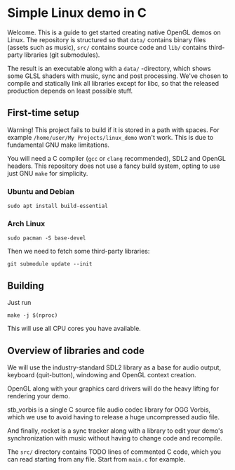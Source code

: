 # Simple Linux demo in C

Welcome. This is a guide to get started creating native OpenGL demos on Linux.
The repository is structured so that `data/` contains binary files
(assets such as music), `src/` contains source code and `lib/` contains
third-party libraries (git submodules).

The result is an executable along with a `data/` -directory, which shows
some GLSL shaders with music, sync and post processing.
We've chosen to compile and statically link all libraries except for libc,
so that the released production depends on least possible stuff.

## First-time setup

Warning! This project fails to build if it is stored in a path with spaces.
For example `/home/user/My Projects/linux_demo` won't work. This is due to
fundamental GNU make limitations.

You will need a C compiler (`gcc` or `clang` recommended), SDL2 and OpenGL
headers. This repository does not use a fancy build system, opting to use just
GNU `make` for simplicity.

### Ubuntu and Debian

```
sudo apt install build-essential
```

### Arch Linux

```
sudo pacman -S base-devel
```

Then we need to fetch some third-party libraries:
```
git submodule update --init
```

## Building

Just run

```
make -j $(nproc)
```

This will use all CPU cores you have available.

## Overview of libraries and code

We will use the industry-standard SDL2 library as a base for audio output,
keyboard (quit-button), windowing and OpenGL context creation.

OpenGL along with your graphics card drivers will do the heavy lifting for
rendering your demo.

stb_vorbis is a single C source file audio codec library for OGG Vorbis,
which we use to avoid having to release a huge uncompressed audio file.

And finally, rocket is a sync tracker along with a library to edit
your demo's synchronization with music without having to change code and
recompile.

The `src/` directory contains TODO lines of commented C code, which you can
read starting from any file. Start from `main.c` for example.
